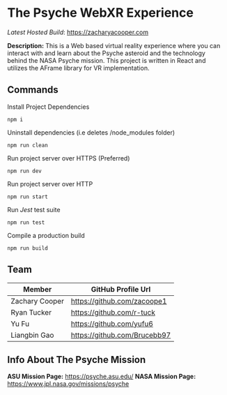 # The Psyche WebXR Experience
*Latest Hosted Build*: https://zacharyacooper.com

**Description:** This is a Web based virtual reality experience where you can interact with and learn about the Psyche asteroid and the technology behind the NASA Psyche mission. This project is written in React and utilizes the AFrame library for VR implementation.

## Commands

Install Project Dependencies
```
npm i
```

Uninstall dependencies (i.e deletes /node_modules folder)
```
npm run clean
```

Run project server over HTTPS (Preferred)
```
npm run dev
```

Run project server over HTTP
```
npm run start
```

Run *Jest* test suite
```
npm run test
```

Compile a production build
```
npm run build
```

## Team

Member          |  GitHub Profile Url
----------------|-----------------------------
Zachary Cooper  | https://github.com/zacoope1
Ryan Tucker     | https://github.com/r-tuck
Yu Fu           | https://github.com/yufu6
Liangbin Gao    | https://github.com/Brucebb97

## Info About The Psyche Mission
**ASU Mission Page:** https://psyche.asu.edu/
**NASA Mission Page:** https://www.jpl.nasa.gov/missions/psyche
